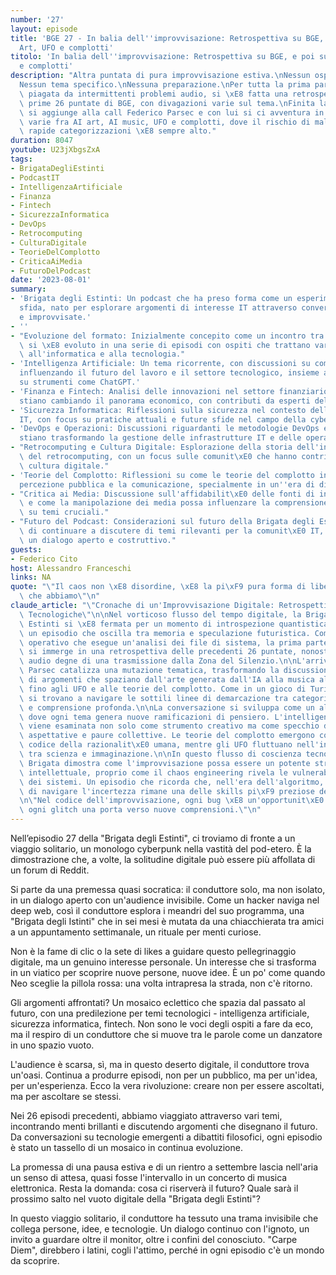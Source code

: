 ```yaml
---
number: '27'
layout: episode
title: 'BGE 27 - In balia dell''improvvisazione: Retrospettiva su BGE, e poi su AI
  Art, UFO e complotti'
titolo: 'In balia dell''improvvisazione: Retrospettiva su BGE, e poi su AI Art, UFO
  e complotti'
description: "Altra puntata di pura improvvisazione estiva.\nNessun ospite predefinito.\n\
  Nessun tema specifico.\nNessuna preparazione.\nPer tutta la prima parte, ancora\
  \ piagata da intermittenti problemi audio, si \xE8 fatta una retrospettiva delle\
  \ prime 26 puntate di BGE, con divagazioni varie sul tema.\nFinita la retrospettiva,\
  \ si aggiunge alla call Federico Parsec e con lui si ci avventura in considerazioni\
  \ varie fra AI art, AI music, UFO e complotti, dove il rischio di malintesi e troppo\
  \ rapide categorizzazioni \xE8 sempre alto."
duration: 8047
youtube: U23jXbgsZxA
tags:
- BrigataDegliEstinti
- PodcastIT
- IntelligenzaArtificiale
- Finanza
- Fintech
- SicurezzaInformatica
- DevOps
- Retrocomputing
- CulturaDigitale
- TeorieDelComplotto
- CriticaAiMedia
- FuturoDelPodcast
date: '2023-08-01'
summary:
- 'Brigata degli Estinti: Un podcast che ha preso forma come un esperimento e una
  sfida, nato per esplorare argomenti di interesse IT attraverso conversazioni libere
  e improvvisate.'
- ''
- "Evoluzione del formato: Inizialmente concepito come un incontro tra amici, il podcast\
  \ si \xE8 evoluto in una serie di episodi con ospiti che trattano vari temi legati\
  \ all'informatica e alla tecnologia."
- 'Intelligenza Artificiale: Un tema ricorrente, con discussioni su come l''IA stia
  influenzando il futuro del lavoro e il settore tecnologico, insieme a considerazioni
  su strumenti come ChatGPT.'
- 'Finanza e Fintech: Analisi delle innovazioni nel settore finanziario e come queste
  stiano cambiando il panorama economico, con contributi da esperti del settore.'
- 'Sicurezza Informatica: Riflessioni sulla sicurezza nel contesto delle operazioni
  IT, con focus su pratiche attuali e future sfide nel campo della cybersecurity.'
- 'DevOps e Operazioni: Discussioni riguardanti le metodologie DevOps e come queste
  stiano trasformando la gestione delle infrastrutture IT e delle operazioni aziendali.'
- "Retrocomputing e Cultura Digitale: Esplorazione della storia dell'informatica e\
  \ del retrocomputing, con un focus sulle comunit\xE0 che hanno contribuito alla\
  \ cultura digitale."
- 'Teorie del Complotto: Riflessioni su come le teorie del complotto influenzano la
  percezione pubblica e la comunicazione, specialmente in un''era di disinformazione.'
- "Critica ai Media: Discussione sull'affidabilit\xE0 delle fonti di informazione\
  \ e come la manipolazione dei media possa influenzare la comprensione del pubblico\
  \ su temi cruciali."
- "Futuro del Podcast: Considerazioni sul futuro della Brigata degli Estinti e l'importanza\
  \ di continuare a discutere di temi rilevanti per la comunit\xE0 IT, mantenendo\
  \ un dialogo aperto e costruttivo."
guests:
- Federico Cito
host: Alessandro Franceschi
links: NA
quote: "\"Il caos non \xE8 disordine, \xE8 la pi\xF9 pura forma di libert\xE0 creativa\
  \ che abbiamo\"\n"
claude_article: "\"Cronache di un'Improvvisazione Digitale: Retrospettiva e Derive\
  \ Tecnologiche\"\n\nNel vorticoso flusso del tempo digitale, la Brigata dei Geek\
  \ Estinti si \xE8 fermata per un momento di introspezione quantistica, generando\
  \ un episodio che oscilla tra memoria e speculazione futuristica. Come un sistema\
  \ operativo che esegue un'analisi dei file di sistema, la prima parte dell'episodio\
  \ si immerge in una retrospettiva delle precedenti 26 puntate, nonostante le interferenze\
  \ audio degne di una trasmissione dalla Zona del Silenzio.\n\nL'arrivo di Federico\
  \ Parsec catalizza una mutazione tematica, trasformando la discussione in un caleidoscopio\
  \ di argomenti che spaziano dall'arte generata dall'IA alla musica algoritmica,\
  \ fino agli UFO e alle teorie del complotto. Come in un gioco di Turing, i partecipanti\
  \ si trovano a navigare le sottili linee di demarcazione tra categorizzazioni affrettate\
  \ e comprensione profonda.\n\nLa conversazione si sviluppa come un algoritmo ricorsivo,\
  \ dove ogni tema genera nuove ramificazioni di pensiero. L'intelligenza artificiale\
  \ viene esaminata non solo come strumento creativo ma come specchio delle nostre\
  \ aspettative e paure collettive. Le teorie del complotto emergono come bug nel\
  \ codice della razionalit\xE0 umana, mentre gli UFO fluttuano nell'intersezione\
  \ tra scienza e immaginazione.\n\nIn questo flusso di coscienza tecnologica, la\
  \ Brigata dimostra come l'improvvisazione possa essere un potente strumento di esplorazione\
  \ intellettuale, proprio come il chaos engineering rivela le vulnerabilit\xE0 nascoste\
  \ dei sistemi. Un episodio che ricorda che, nell'era dell'algoritmo, la capacit\xE0\
  \ di navigare l'incertezza rimane una delle skills pi\xF9 preziose del geek contemporaneo.\n\
  \n\"Nel codice dell'improvvisazione, ogni bug \xE8 un'opportunit\xE0 di discussione,\
  \ ogni glitch una porta verso nuove comprensioni.\"\n"
---
```

Nell’episodio 27 della "Brigata degli Estinti", ci troviamo di fronte a un viaggio solitario, un monologo cyberpunk nella vastità del pod-etero. È la dimostrazione che, a volte, la solitudine digitale può essere più affollata di un forum di Reddit.

Si parte da una premessa quasi socratica: il conduttore solo, ma non isolato, in un dialogo aperto con un'audience invisibile. Come un hacker naviga nel deep web, così il conduttore esplora i meandri del suo programma, una "Brigata degli Istinti" che in sei mesi è mutata da una chiacchierata tra amici a un appuntamento settimanale, un rituale per menti curiose.

Non è la fame di clic o la sete di likes a guidare questo pellegrinaggio digitale, ma un genuino interesse personale. Un interesse che si trasforma in un viatico per scoprire nuove persone, nuove idee. È un po' come quando Neo sceglie la pillola rossa: una volta intrapresa la strada, non c'è ritorno.

Gli argomenti affrontati? Un mosaico eclettico che spazia dal passato al futuro, con una predilezione per temi tecnologici - intelligenza artificiale, sicurezza informatica, fintech. Non sono le voci degli ospiti a fare da eco, ma il respiro di un conduttore che si muove tra le parole come un danzatore in uno spazio vuoto.

L'audience è scarsa, sì, ma in questo deserto digitale, il conduttore trova un'oasi. Continua a produrre episodi, non per un pubblico, ma per un'idea, per un'esperienza. Ecco la vera rivoluzione: creare non per essere ascoltati, ma per ascoltare se stessi.

Nei 26 episodi precedenti, abbiamo viaggiato attraverso vari temi, incontrando menti brillanti e discutendo argomenti che disegnano il futuro. Da conversazioni su tecnologie emergenti a dibattiti filosofici, ogni episodio è stato un tassello di un mosaico in continua evoluzione.

La promessa di una pausa estiva e di un rientro a settembre lascia nell'aria un senso di attesa, quasi fosse l'intervallo in un concerto di musica elettronica. Resta la domanda: cosa ci riserverà il futuro? Quale sarà il prossimo salto nel vuoto digitale della "Brigata degli Estinti"?

In questo viaggio solitario, il conduttore ha tessuto una trama invisibile che collega persone, idee, e tecnologie. Un dialogo continuo con l'ignoto, un invito a guardare oltre il monitor, oltre i confini del conosciuto. "Carpe Diem", direbbero i latini, cogli l'attimo, perché in ogni episodio c'è un mondo da scoprire.
